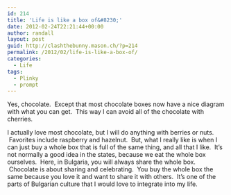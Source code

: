 ```yaml
---
id: 214
title: 'Life is like a box of&#8230;'
date: 2012-02-24T22:21:44+00:00
author: randall
layout: post
guid: http://clashthebunny.mason.ch/?p=214
permalink: /2012/02/life-is-like-a-box-of/
categories:
  - Life
tags:
  - Plinky
  - prompt
---
```

Yes, chocolate.  Except that most chocolate boxes now have a nice diagram with what you can get.  This way I can avoid all of the chocolate with cherries.

<!--more-->

I actually love most chocolate, but I will do anything with berries or nuts.  Favorites include raspberry and hazelnut.  But, what I really like is when I can just buy a whole box that is full of the same thing, and all that I like.  It&#8217;s not normally a good idea in the states, because we eat the whole box ourselves.  Here, in Bulgaria, you will always share the whole box.  Chocolate is about sharing and celebrating.  You buy the whole box the same because you love it and want to share it with others.  It&#8217;s one of the parts of Bulgarian culture that I would love to integrate into my life.